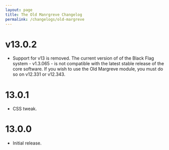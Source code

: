 ```yaml
---
layout: page
title: The Old Manrgreve Changelog
permalink: /changelogs/old-margreve
---
```


# v13.0.2
- Support for v13 is removed. The current version of of the Black Flag system - v1.3.065 - is not compatible with the latest stable release of the core software. If you wish to use the Old Margreve module, you must do so on v12.331 or v12.343.

# 13.0.1
- CSS tweak.

# 13.0.0
- Initial release.
